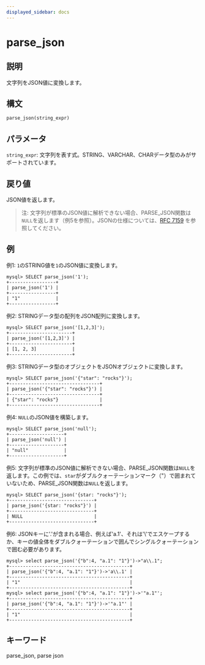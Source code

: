 ```yaml
---
displayed_sidebar: docs
---
```


# parse_json

## 説明

文字列をJSON値に変換します。

## 構文

```Haskell
parse_json(string_expr)
```

## パラメータ

`string_expr`: 文字列を表す式。STRING、VARCHAR、CHARデータ型のみがサポートされています。

## 戻り値

JSON値を返します。

> 注: 文字列が標準のJSON値に解析できない場合、PARSE_JSON関数は`NULL`を返します（例5を参照）。JSONの仕様については、[RFC 7159](https://tools.ietf.org/html/rfc7159?spm=a2c63.p38356.0.0.14d26b9fcp7fcf#page-4) を参照してください。

## 例

例1: `1`のSTRING値を`1`のJSON値に変換します。

```plaintext
mysql> SELECT parse_json('1');
+-----------------+
| parse_json('1') |
+-----------------+
| "1"             |
+-----------------+
```

例2: STRINGデータ型の配列をJSON配列に変換します。

```plaintext
mysql> SELECT parse_json('[1,2,3]');
+-----------------------+
| parse_json('[1,2,3]') |
+-----------------------+
| [1, 2, 3]             |
+-----------------------+ 
```

例3: STRINGデータ型のオブジェクトをJSONオブジェクトに変換します。

```plaintext
mysql> SELECT parse_json('{"star": "rocks"}');
+---------------------------------+
| parse_json('{"star": "rocks"}') |
+---------------------------------+
| {"star": "rocks"}               |
+---------------------------------+
```

例4: `NULL`のJSON値を構築します。

```plaintext
mysql> SELECT parse_json('null');
+--------------------+
| parse_json('null') |
+--------------------+
| "null"             |
+--------------------+
```

例5: 文字列が標準のJSON値に解析できない場合、PARSE_JSON関数は`NULL`を返します。この例では、`star`がダブルクォーテーションマーク（"）で囲まれていないため、PARSE_JSON関数は`NULL`を返します。

```plaintext
mysql> SELECT parse_json('{star: "rocks"}');
+-------------------------------+
| parse_json('{star: "rocks"}') |
+-------------------------------+
| NULL                          |
+-------------------------------+
```

例6: JSONキーに'.'が含まれる場合、例えば'a.1'、それは'\\'でエスケープするか、キーの値全体をダブルクォーテーションで囲んでシングルクォーテーションで囲む必要があります。

```plaintext
mysql> select parse_json('{"b":4, "a.1": "1"}')->"a\\.1";
+--------------------------------------------+
| parse_json('{"b":4, "a.1": "1"}')->'a\\.1' |
+--------------------------------------------+
| "1"                                        |
+--------------------------------------------+
mysql> select parse_json('{"b":4, "a.1": "1"}')->'"a.1"';
+--------------------------------------------+
| parse_json('{"b":4, "a.1": "1"}')->'"a.1"' |
+--------------------------------------------+
| "1"                                        |
+--------------------------------------------+
```

## キーワード

parse_json, parse json